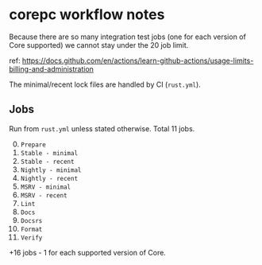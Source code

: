 # corepc workflow notes

Because there are so many integration test jobs (one for each version
of Core supported) we cannot stay under the 20 job limit.

ref: https://docs.github.com/en/actions/learn-github-actions/usage-limits-billing-and-administration

The minimal/recent lock files are handled by CI (`rust.yml`).

## Jobs

Run from `rust.yml` unless stated otherwise. Total 11 jobs.

0.  `Prepare`
1.  `Stable - minimal`
2.  `Stable - recent`
3.  `Nightly - minimal`
4.  `Nightly - recent`
5.  `MSRV - minimal`
6.  `MSRV - recent`
7.  `Lint`
8.  `Docs`
9.  `Docsrs`
10. `Format`
11. `Verify`

+16 jobs - 1 for each supported version of Core.


